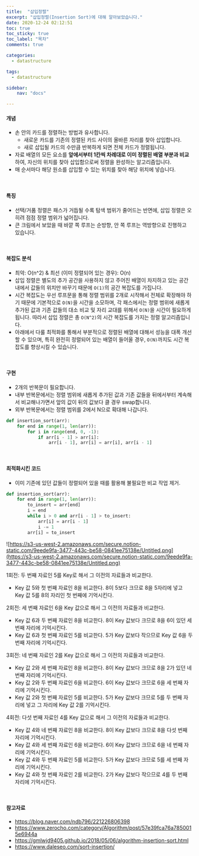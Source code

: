 ```yaml
---
title:  "삽입정렬"
excerpt: "삽입정렬(Insertion Sort)에 대해 알아보았습니다."
date: 2020-12-24 02:12:51 
toc: true
toc_sticky: true
toc_label: "목차"
comments: true

categories:
  - datastructure

tags:
  - datastructure

sidebar:
    nav: "docs"

---
```




#### 개념

- 손 안의 카드를 정렬하는 방법과 유사합니다.
  - 새로운 카드를 기존의 정렬된 카드 사이의 올바른 자리를 찾아 삽입합니다.
  - 새로 삽입될 카드의 수만큼 반복하게 되면 전체 카드가 정렬됩니다.
- 자료 배열의 모든 요소를 **앞에서부터 1칸씩 차례대로 이미 정렬된 배열 부분과 비교**하여, 자신의 위치를 찾아 삽입함으로써 정렬을 완성하는 알고리즘입니다.
- 매 순서마다 해당 원소를 삽입할 수 있는 위치를 찾아 해당 위치에 넣습니다.

<br>

#### 특징

- 선택/거품 정렬은 패스가 거듭될 수록 탐색 범위가 줄어드는 반면에, 삽입 정렬은 오히려 점점 정렬 범위가 넓어집니다.
- 큰 크림에서 보았을 때 바깥 쪽 루프는 순방향, 안 쪽 루프는 역방향으로 진행하고 있습니다.

<br>

#### 복잡도 분석

- 최악: O(n^2)  & 최선 (이미 정렬되어 있는 경우): O(n)
- 삽입 정렬은 별도의 추가 공간을 사용하지 않고 주어진 배열이 차지하고 있는 공간 내에서 값들의 위치만 바꾸기 때문에 `O(1)`의 공간 복잡도를 가집니다.
- 시간 복잡도는 우선 루프문을 통해 정렬 범위를 2개로 시작해서 전체로 확장해야 하기 때문에 기본적으로 `O(N)`을 시간을 소모하며, 각 패스에서는 정렬 범위에 새롭게 추가된 값과 기존 값들의 대소 비교 및 자리 교대를 위해서 `O(N)`을 시간이 필요하게 됩니다. 따라서 삽입 정렬은 총 `O(N^2)`의 시간 복잡도를 가지는 정렬 알고리즘입니다.
- 아래에서 다룰 최적화를 통해서 부분적으로 정렬된 배열에 대해서 성능을 대폭 개선할 수 있으며, 특히 완전히 정렬되어 있는 배열이 들어올 경우, `O(N)`까지도 시간 복잡도를 향상시킬 수 있습니다.

<br>

#### 구현

- 2개의 반복문이 필요합니다.
- 내부 반복문에서는 정렬 범위에 새롭게 추가된 값과 기존 값들을 뒤에서부터 계속해서 비교해나가면서 앞의 값이 뒤의 값보다 클 경우 swap합니다.
- 외부 반복문에서는 정렬 범위를 2에서 N으로 확대해 나갑니다.

```python
def insertion_sort(arr):
    for end in range(1, len(arr)):
        for i in range(end, 0, -1):
            if arr[i - 1] > arr[i]:
                arr[i - 1], arr[i] = arr[i], arr[i - 1]
```

<br>

#### 최적화시킨 코드

- 이미 기존에 있던 값들이 정렬되어 있을 때를 활용해 불필요한 비교 작업 제거.

```python
def insertion_sort(arr):
    for end in range(1, len(arr)):
        to_insert = arr[end]
        i = end
        while i > 0 and arr[i - 1] > to_insert:
            arr[i] = arr[i - 1]
            i -= 1
        arr[i] = to_insert
```

![https://s3-us-west-2.amazonaws.com/secure.notion-static.com/9eede9fa-3477-443c-be58-0841ee75138e/Untitled.png](https://s3-us-west-2.amazonaws.com/secure.notion-static.com/9eede9fa-3477-443c-be58-0841ee75138e/Untitled.png)

1회전: 두 번째 자료인 5를 Key로 해서 그 이전의 자료들과 비교한다.

- Key 값 5와 첫 번째 자료인 8을 비교한다. 8이 5보다 크므로 8을 5자리에 넣고 Key 값 5를 8의 자리인 첫 번째에 기억시킨다.

2회전: 세 번째 자료인 6을 Key 값으로 해서 그 이전의 자료들과 비교한다.

- Key 값 6과 두 번째 자료인 8을 비교한다. 8이 Key 값보다 크므로 8을 6이 있던 세 번째 자리에 기억시킨다.
- Key 값 6과 첫 번째 자료인 5를 비교한다. 5가 Key 값보다 작으므로 Key 값 6을 두 번째 자리에 기억시킨다.

3회전: 네 번째 자료인 2를 Key 값으로 해서 그 이전의 자료들과 비교한다.

- Key 값 2와 세 번째 자료인 8을 비교한다. 8이 Key 값보다 크므로 8을 2가 있던 네 번째 자리에 기억시킨다.
- Key 값 2와 두 번째 자료인 6을 비교한다. 6이 Key 값보다 크므로 6을 세 번째 자리에 기억시킨다.
- Key 값 2와 첫 번째 자료인 5를 비교한다. 5가 Key 값보다 크므로 5를 두 번째 자리에 넣고 그 자리에 Key 값 2를 기억시킨다.

4회전: 다섯 번째 자료인 4를 Key 값으로 해서 그 이전의 자료들과 비교한다.

- Key 값 4와 네 번째 자료인 8을 비교한다. 8이 Key 값보다 크므로 8을 다섯 번째 자리에 기억시킨다.
- Key 값 4와 세 번째 자료인 6을 비교한다. 6이 Key 값보다 크므로 6을 네 번째 자리에 기억시킨다.
- Key 값 4와 두 번째 자료인 5를 비교한다. 5가 Key 값보다 크므로 5를 세 번째 자리에 기억시킨다.
- Key 값 4와 첫 번째 자료인 2를 비교한다. 2가 Key 값보다 작으므로 4를 두 번째 자리에 기억시킨다.

<br>

#### 참고자료

- https://blog.naver.com/ndb796/221226806398
- https://www.zerocho.com/category/Algorithm/post/57e39fca76a7850015e6944a
- https://gmlwjd9405.github.io/2018/05/06/algorithm-insertion-sort.html
- https://www.daleseo.com/sort-insertion/